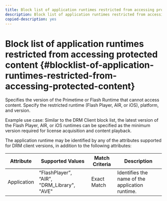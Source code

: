 ```yaml
---
title: Block list of application runtimes restricted from accessing protected content
description: Block list of application runtimes restricted from accessing protected content
copied-description: yes
---
```


# Block list of application runtimes restricted from accessing protected content {#blocklist-of-application-runtimes-restricted-from-accessing-protected-content}

Specifies the version of the Primetime or Flash Runtime that cannot access content. Specify the restricted runtime (Flash Player, AIR, or iOS), platform, and version.

Example use case: Similar to the DRM Client block list, the latest version of the Flash Player, AIR, or iOS runtimes can be specified as the minimum version required for license acquisition and content playback.

The application runtime may be identified by any of the attributes supported for DRM client versions, in addition to the following attributes:  

| **Attribute** |**Supported Values** |**Match Criteria** |**Description** |
|---|---|---|---|
|  Application  | “FlashPlayer”, “AIR”, "DRM_Library", "AVE"  | Exact Match  | Identifies the name of the application runtime. |
